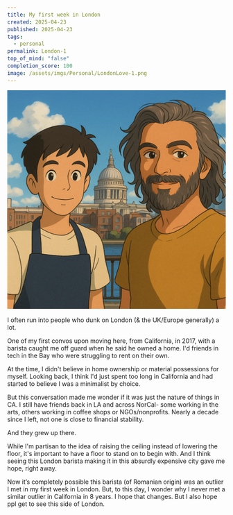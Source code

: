 ```yaml
---
title: My first week in London
created: 2025-04-23
published: 2025-04-23
tags:
  - personal
permalink: London-1
top_of_mind: "false"
completion_score: 100
image: /assets/imgs/Personal/LondonLove-1.png
---
```

![](assets/imgs/Personal/LondonLove-1.png)

I often run into people who dunk on London (& the UK/Europe generally) a lot.

One of my first convos upon moving here, from California, in 2017, with a barista caught me off guard when he said he owned a home. I'd friends in tech in the Bay who were struggling to rent on their own.

At the time, I didn't believe in home ownership or material possessions for myself. Looking back, I think I'd just spent too long in California and had started to believe I was a minimalist by choice.

But this conversation made me wonder if it was just the nature of things in CA. I still have friends back in LA and across NorCal- some working in the arts, others working in coffee shops or NGOs/nonprofits. Nearly a decade since I left, not one is close to financial stability.

And they grew up there.

While I'm partisan to the idea of raising the ceiling instead of lowering the floor, it's important to have a floor to stand on to begin with. And I think seeing this London barista making it in this absurdly expensive city gave me hope, right away.

Now it’s completely possible this barista (of Romanian origin) was an outlier I met in my first week in London. But, to this day, I wonder why I never met a similar outlier in California in 8 years. I hope that changes. But I also hope ppl get to see this side of London.